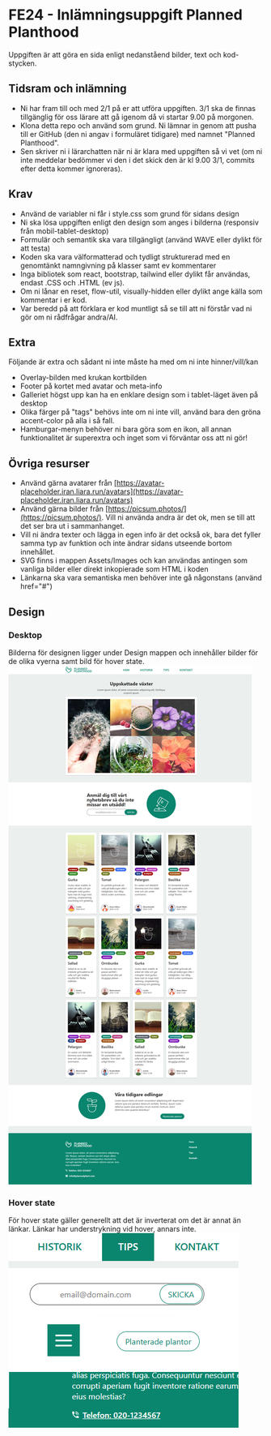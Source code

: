 # FE24 - Inlämningsuppgift Planned Planthood

Uppgiften är att göra en sida enligt nedanståend bilder, text och kod-stycken.<br>

## Tidsram och inlämning

- Ni har fram till och med 2/1 på er att utföra uppgiften. 3/1 ska de finnas tillgänglig för oss lärare att gå igenom då vi startar 9.00 på morgonen.
- Klona detta repo och använd som grund. Ni lämnar in genom att pusha till er GitHub (den ni angav i formuläret tidigare) med namnet "Planned Planthood".
- Sen skriver ni i lärarchatten när ni är klara med uppgiften så vi vet (om ni inte meddelar bedömmer vi den i det skick den är kl 9.00 3/1, commits efter detta kommer ignoreras).

## Krav

- Använd de variabler ni får i style.css som grund för sidans design
- Ni ska lösa uppgiften enligt den design som anges i bilderna (responsiv från mobil-tablet-desktop)
- Formulär och semantik ska vara tillgängligt (använd WAVE eller dylikt för att testa)
- Koden ska vara välformatterad och tydligt strukturerad med en genomtänkt namngivning på klasser samt ev kommentarer
- Inga bibliotek som react, bootstrap, tailwind eller dylikt får användas, endast .CSS och .HTML (ev js).
- Om ni lånar en reset, flow-util, visually-hidden eller dylikt ange källa som kommentar i er kod.
- Var beredd på att förklara er kod muntligt så se till att ni förstår vad ni gör om ni rådfrågar andra/AI.

## Extra

Följande är extra och sådant ni inte måste ha med om ni inte hinner/vill/kan

- Overlay-bilden med krukan kortbilden
- Footer på kortet med avatar och meta-info
- Galleriet högst upp kan ha en enklare design som i tablet-läget även på desktop
- Olika färger på "tags" behövs inte om ni inte vill, använd bara den gröna accent-color på alla i så fall.
- Hamburgar-menyn behöver ni bara göra som en ikon, all annan funktionalitet är superextra och inget som vi förväntar oss att ni gör!

## Övriga resurser

- Använd gärna avatarer från [https://avatar-placeholder.iran.liara.run/avatars](https://avatar-placeholder.iran.liara.run/avatars)
- Använd gärna bilder från [https://picsum.photos/](https://picsum.photos/). Vill ni använda andra är det ok, men se till att det ser bra ut i sammanhanget.
- Vill ni ändra texter och lägga in egen info är det också ok, bara det fyller samma typ av funktion och inte ändrar sidans utseende bortom innehållet.
- SVG finns i mappen Assets/Images och kan användas antingen som vanliga bilder eller direkt inkopierade som HTML i koden
- Länkarna ska vara semantiska men behöver inte gå någonstans (använd href="#")

## Design
### Desktop
Bilderna för designen ligger under Design mappen och innehåller bilder för de olika vyerna samt bild för hover state.<br>
![Design Desktop](/Design/PlannedPlanthood-Desktop.png)

### Hover state
För hover state gäller generellt att det är inverterat om det är annat än länkar. Länkar har understrykning vid hover, annars inte.<br>
![Hover States](/Design/PlannedPlanthood-Hover.png)

